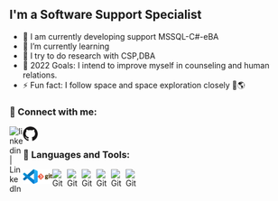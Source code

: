 ## I'm a Software Support Specialist
- 🔭 I am currently developing support MSSQL-C#-eBA
- 🌱 I’m currently learning
- 🤔 I try to do research with CSP,DBA
- 🥅 2022 Goals: I intend to improve myself in counseling and human relations.
- ⚡ Fun fact: I follow space and space exploration closely 🚀🌎



### 📩 Connect with me:

[<img align="left" alt="linkedin | LinkedIn" width="24px" src="https://raw.githubusercontent.com/peterthehan/peterthehan/master/assets/linkedin.svg" />](https://www.linkedin.com/in/yunusdemirtas/)
[<img align="left" alt="GitHub" width="26px" src="https://raw.githubusercontent.com/github/explore/78df643247d429f6cc873026c0622819ad797942/topics/github/github.png" />](https://github.com/yunusdemirtas)


<br />

### 🔧 Languages and Tools:

<img align="left" alt="Visual Studio Code" width="26px" src="https://raw.githubusercontent.com/github/explore/80688e429a7d4ef2fca1e82350fe8e3517d3494d/topics/visual-studio-code/visual-studio-code.png" />
<img align="left" alt="Git" width="26px" src="https://raw.githubusercontent.com/github/explore/80688e429a7d4ef2fca1e82350fe8e3517d3494d/topics/git/git.png" />
<img align="left" alt="Git" width="26px" src="https://cdn.icon-icons.com/icons2/2415/PNG/512/csharp_original_logo_icon_146578.png" />
<img align="left" alt="Git" width="26px" src="https://cdn.iconscout.com/icon/free/png-256/microsoft-dot-net-1-1175179.png" />
<img align="left" alt="Git" width="26px" src="https://progsoft.net/images/c-programming-language--icon-0f4a739c8ab9863270b6d7b75ed09df02d5d5128.png" />
<img align="left" alt="Git" width="26px" src="https://albasoft.com.tr/wp-content/uploads/2022/01/sqlserver.png" />
<img align="left" alt="Git" width="26px" src="https://pbs.twimg.com/profile_images/1473756532827246593/KRgw2UkV_400x400.jpg" />
<img align="left" alt="Git" width="26px" src="https://media-exp1.licdn.com/dms/image/C4D0BAQHL5tOv_WKEgA/company-logo_200_200/0/1519922033288?e=2147483647&v=beta&t=9IWmgHLUb5r4K-AZolidtzfPE5PFMwLgQFkpsJsqPfc" />

<br />
